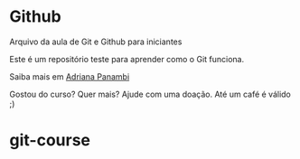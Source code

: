 # Github

Arquivo da aula de Git e Github para iniciantes

Este é um repositório teste para aprender como o Git funciona.

Saiba mais em [Adriana Panambi](www.linkedin.com/in/panambi)

Gostou do curso? Quer mais? Ajude com uma doação. Até um café é válido ;)

# git-course

